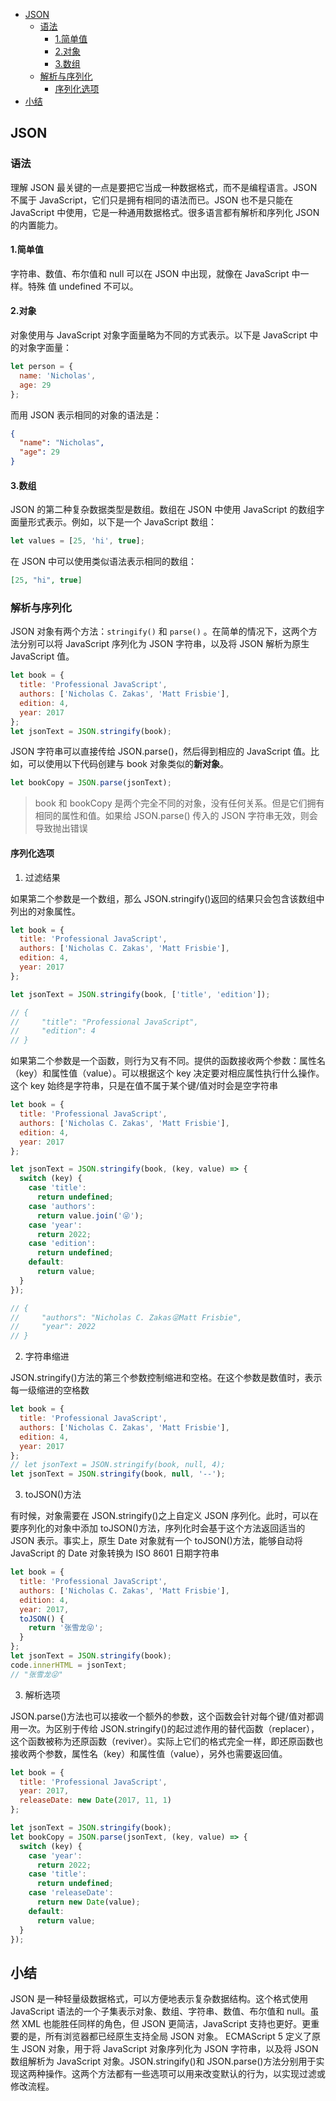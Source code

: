 - [JSON](#json)
  - [语法](#语法)
    - [1.简单值](#1简单值)
    - [2.对象](#2对象)
    - [3.数组](#3数组)
  - [解析与序列化](#解析与序列化)
    - [序列化选项](#序列化选项)
- [小结](#小结)

## JSON

### 语法

理解 JSON 最关键的一点是要把它当成一种数据格式，而不是编程语言。JSON 不属于 JavaScript，它们只是拥有相同的语法而已。JSON 也不是只能在 JavaScript 中使用，它是一种通用数据格式。很多语言都有解析和序列化 JSON 的内置能力。

#### 1.简单值

字符串、数值、布尔值和 null 可以在 JSON 中出现，就像在 JavaScript 中一样。特殊
值 undefined 不可以。

#### 2.对象

对象使用与 JavaScript 对象字面量略为不同的方式表示。以下是 JavaScript 中的对象字面量：

```js
let person = {
  name: 'Nicholas',
  age: 29
};
```

而用 JSON 表示相同的对象的语法是：

```json
{
  "name": "Nicholas",
  "age": 29
}
```

#### 3.数组

JSON 的第二种复杂数据类型是数组。数组在 JSON 中使用 JavaScript 的数组字面量形式表示。例如，以下是一个 JavaScript 数组：

```js
let values = [25, 'hi', true];
```

在 JSON 中可以使用类似语法表示相同的数组：

```json
[25, "hi", true]
```

### 解析与序列化

JSON 对象有两个方法：`stringify()` 和 `parse()` 。在简单的情况下，这两个方法分别可以将 JavaScript 序列化为 JSON 字符串，以及将 JSON 解析为原生 JavaScript 值。

```js
let book = {
  title: 'Professional JavaScript',
  authors: ['Nicholas C. Zakas', 'Matt Frisbie'],
  edition: 4,
  year: 2017
};
let jsonText = JSON.stringify(book);
```

JSON 字符串可以直接传给 JSON.parse()，然后得到相应的 JavaScript 值。比如，可以使用以下代码创建与 book 对象类似的**新对象**。

```js
let bookCopy = JSON.parse(jsonText);
```

> book 和 bookCopy 是两个完全不同的对象，没有任何关系。但是它们拥有相同的属性和值。如果给 JSON.parse() 传入的 JSON 字符串无效，则会导致抛出错误

#### 序列化选项

1. 过滤结果

如果第二个参数是一个数组，那么 JSON.stringify()返回的结果只会包含该数组中列出的对象属性。

```js
let book = {
  title: 'Professional JavaScript',
  authors: ['Nicholas C. Zakas', 'Matt Frisbie'],
  edition: 4,
  year: 2017
};

let jsonText = JSON.stringify(book, ['title', 'edition']);

// {
//     "title": "Professional JavaScript",
//     "edition": 4
// }
```

如果第二个参数是一个函数，则行为又有不同。提供的函数接收两个参数：属性名（key）和属性值（value）。可以根据这个 key 决定要对相应属性执行什么操作。这个 key 始终是字符串，只是在值不属于某个键/值对时会是空字符串

```js
let book = {
  title: 'Professional JavaScript',
  authors: ['Nicholas C. Zakas', 'Matt Frisbie'],
  edition: 4,
  year: 2017
};

let jsonText = JSON.stringify(book, (key, value) => {
  switch (key) {
    case 'title':
      return undefined;
    case 'authors':
      return value.join('😜');
    case 'year':
      return 2022;
    case 'edition':
      return undefined;
    default:
      return value;
  }
});

// {
//     "authors": "Nicholas C. Zakas😜Matt Frisbie",
//     "year": 2022
// }
```

2. 字符串缩进

JSON.stringify()方法的第三个参数控制缩进和空格。在这个参数是数值时，表示每一级缩进的空格数

```js
let book = {
  title: 'Professional JavaScript',
  authors: ['Nicholas C. Zakas', 'Matt Frisbie'],
  edition: 4,
  year: 2017
};
// let jsonText = JSON.stringify(book, null, 4);
let jsonText = JSON.stringify(book, null, '--');
```

3. toJSON()方法

有时候，对象需要在 JSON.stringify()之上自定义 JSON 序列化。此时，可以在要序列化的对象中添加 toJSON()方法，序列化时会基于这个方法返回适当的 JSON 表示。事实上，原生 Date 对象就有一个 toJSON()方法，能够自动将 JavaScript 的 Date 对象转换为 ISO 8601 日期字符串

```js
let book = {
  title: 'Professional JavaScript',
  authors: ['Nicholas C. Zakas', 'Matt Frisbie'],
  edition: 4,
  year: 2017,
  toJSON() {
    return '张雪龙😜';
  }
};
let jsonText = JSON.stringify(book);
code.innerHTML = jsonText;
// "张雪龙😜"
```

3. 解析选项

JSON.parse()方法也可以接收一个额外的参数，这个函数会针对每个键/值对都调用一次。为区别于传给 JSON.stringify()的起过滤作用的替代函数（replacer），这个函数被称为还原函数（reviver）。实际上它们的格式完全一样，即还原函数也接收两个参数，属性名（key）和属性值（value），另外也需要返回值。

```js
let book = {
  title: 'Professional JavaScript',
  year: 2017,
  releaseDate: new Date(2017, 11, 1)
};

let jsonText = JSON.stringify(book);
let bookCopy = JSON.parse(jsonText, (key, value) => {
  switch (key) {
    case 'year':
      return 2022;
    case 'title':
      return undefined;
    case 'releaseDate':
      return new Date(value);
    default:
      return value;
  }
});
```

## 小结

JSON 是一种轻量级数据格式，可以方便地表示复杂数据结构。这个格式使用 JavaScript 语法的一个子集表示对象、数组、字符串、数值、布尔值和 null。虽然 XML 也能胜任同样的角色，但 JSON 更简洁，JavaScript 支持也更好。更重要的是，所有浏览器都已经原生支持全局 JSON 对象。
ECMAScript 5 定义了原生 JSON 对象，用于将 JavaScript 对象序列化为 JSON 字符串，以及将 JSON 数组解析为 JavaScript 对象。JSON.stringify()和 JSON.parse()方法分别用于实现这两种操作。这两个方法都有一些选项可以用来改变默认的行为，以实现过滤或修改流程。
